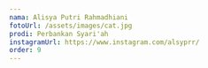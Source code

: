 ```yaml
---
nama: Alisya Putri Rahmadhiani
fotoUrl: /assets/images/cat.jpg
prodi: Perbankan Syari'ah
instagramUrl: https://www.instagram.com/alsyprr/
order: 9
---
```

